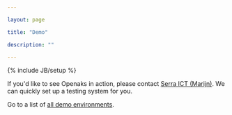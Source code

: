 ```yaml
---

layout: page

title: "Demo"

description: ""

---
```


{% include JB/setup %}



If you'd like to see Openaks in action, please contact <a href="mailto:info@serraict.com">Serra ICT (Marijn)</a>.
We can quickly set up a testing system for you.

Go to a list of [all demo environments](/demoenvironments).
